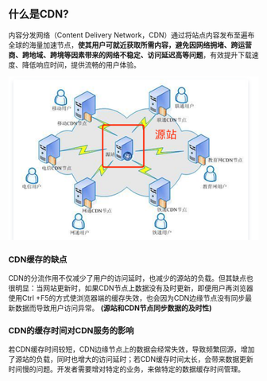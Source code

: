 ## 什么是CDN?
内容分发网络（Content Delivery Network，CDN）通过将站点内容发布至遍布全球的海量加速节点，**使其用户可就近获取所需内容，避免因网络拥堵、跨运营商、跨地域、跨境等因素带来的网络不稳定、访问延迟高等问题**，有效提升下载速度、降低响应时间，提供流畅的用户体验。 

![image-20211123134219443](./img/image-cdn.png)

### CDN缓存的缺点
CDN的分流作用不仅减少了用户的访问延时，也减少的源站的负载。但其缺点也很明显：当网站更新时，如果CDN节点上数据没有及时更新，即便用户再浏览器使用Ctrl +F5的方式使浏览器端的缓存失效，也会因为CDN边缘节点没有同步最新数据而导致用户访问异常。 **(源站和CDN节点同步数据的及时性)**

### CDN的缓存时间对CDN服务的影响
若CDN缓存时间较短，CDN边缘节点上的数据会经常失效，导致频繁回源，增加了源站的负载，同时也增大的访问延时；若CDN缓存时间太长，会带来数据更新时间慢的问题。开发者需要增对特定的业务，来做特定的数据缓存时间管理。